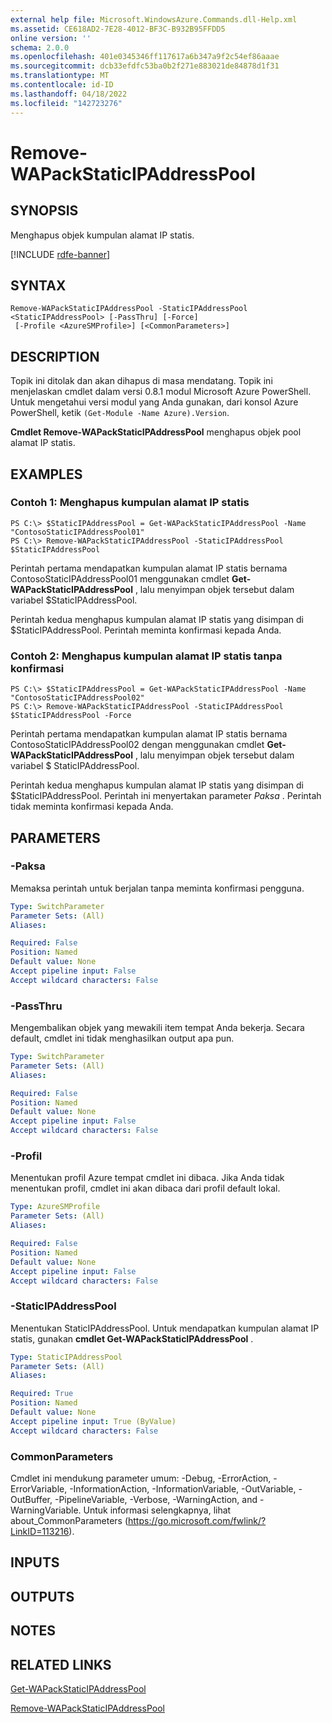 ```yaml
---
external help file: Microsoft.WindowsAzure.Commands.dll-Help.xml
ms.assetid: CE618AD2-7E28-4012-BF3C-B932B95FFDD5
online version: ''
schema: 2.0.0
ms.openlocfilehash: 401e0345346ff117617a6b347a9f2c54ef86aaae
ms.sourcegitcommit: dcb33efdfc53ba0b2f271e883021de84878d1f31
ms.translationtype: MT
ms.contentlocale: id-ID
ms.lasthandoff: 04/18/2022
ms.locfileid: "142723276"
---
```

# Remove-WAPackStaticIPAddressPool

## SYNOPSIS
Menghapus objek kumpulan alamat IP statis.

[!INCLUDE [rdfe-banner](../../includes/rdfe-banner.md)]

## SYNTAX

```
Remove-WAPackStaticIPAddressPool -StaticIPAddressPool <StaticIPAddressPool> [-PassThru] [-Force]
 [-Profile <AzureSMProfile>] [<CommonParameters>]
```

## DESCRIPTION
Topik ini ditolak dan akan dihapus di masa mendatang.
Topik ini menjelaskan cmdlet dalam versi 0.8.1 modul Microsoft Azure PowerShell.
Untuk mengetahui versi modul yang Anda gunakan, dari konsol Azure PowerShell, ketik `(Get-Module -Name Azure).Version`.

**Cmdlet Remove-WAPackStaticIPAddressPool** menghapus objek pool alamat IP statis.

## EXAMPLES

### Contoh 1: Menghapus kumpulan alamat IP statis
```
PS C:\> $StaticIPAddressPool = Get-WAPackStaticIPAddressPool -Name "ContosoStaticIPAddressPool01"
PS C:\> Remove-WAPackStaticIPAddressPool -StaticIPAddressPool $StaticIPAddressPool
```

Perintah pertama mendapatkan kumpulan alamat IP statis bernama ContosoStaticIPAddressPool01 menggunakan cmdlet **Get-WAPackStaticIPAddressPool** , lalu menyimpan objek tersebut dalam variabel $StaticIPAddressPool.

Perintah kedua menghapus kumpulan alamat IP statis yang disimpan di $StaticIPAddressPool.
Perintah meminta konfirmasi kepada Anda.

### Contoh 2: Menghapus kumpulan alamat IP statis tanpa konfirmasi
```
PS C:\> $StaticIPAddressPool = Get-WAPackStaticIPAddressPool -Name "ContosoStaticIPAddressPool02"
PS C:\> Remove-WAPackStaticIPAddressPool -StaticIPAddressPool $StaticIPAddressPool -Force
```

Perintah pertama mendapatkan kumpulan alamat IP statis bernama ContosoStaticIPAddressPool02 dengan menggunakan cmdlet **Get-WAPackStaticIPAddressPool** , lalu menyimpan objek tersebut dalam variabel $ StaticIPAddressPool.

Perintah kedua menghapus kumpulan alamat IP statis yang disimpan di $StaticIPAddressPool.
Perintah ini menyertakan parameter *Paksa* .
Perintah tidak meminta konfirmasi kepada Anda.

## PARAMETERS

### -Paksa
Memaksa perintah untuk berjalan tanpa meminta konfirmasi pengguna.

```yaml
Type: SwitchParameter
Parameter Sets: (All)
Aliases:

Required: False
Position: Named
Default value: None
Accept pipeline input: False
Accept wildcard characters: False
```

### -PassThru
Mengembalikan objek yang mewakili item tempat Anda bekerja.
Secara default, cmdlet ini tidak menghasilkan output apa pun.

```yaml
Type: SwitchParameter
Parameter Sets: (All)
Aliases:

Required: False
Position: Named
Default value: None
Accept pipeline input: False
Accept wildcard characters: False
```

### -Profil
Menentukan profil Azure tempat cmdlet ini dibaca.
Jika Anda tidak menentukan profil, cmdlet ini akan dibaca dari profil default lokal.

```yaml
Type: AzureSMProfile
Parameter Sets: (All)
Aliases:

Required: False
Position: Named
Default value: None
Accept pipeline input: False
Accept wildcard characters: False
```

### -StaticIPAddressPool
Menentukan StaticIPAddressPool.
Untuk mendapatkan kumpulan alamat IP statis, gunakan **cmdlet Get-WAPackStaticIPAddressPool** .

```yaml
Type: StaticIPAddressPool
Parameter Sets: (All)
Aliases:

Required: True
Position: Named
Default value: None
Accept pipeline input: True (ByValue)
Accept wildcard characters: False
```

### CommonParameters
Cmdlet ini mendukung parameter umum: -Debug, -ErrorAction, -ErrorVariable, -InformationAction, -InformationVariable, -OutVariable, -OutBuffer, -PipelineVariable, -Verbose, -WarningAction, and -WarningVariable. Untuk informasi selengkapnya, lihat about_CommonParameters (https://go.microsoft.com/fwlink/?LinkID=113216).

## INPUTS

## OUTPUTS

## NOTES

## RELATED LINKS

[Get-WAPackStaticIPAddressPool](./Get-WAPackStaticIPAddressPool.md)

[Remove-WAPackStaticIPAddressPool](./Remove-WAPackStaticIPAddressPool.md)


